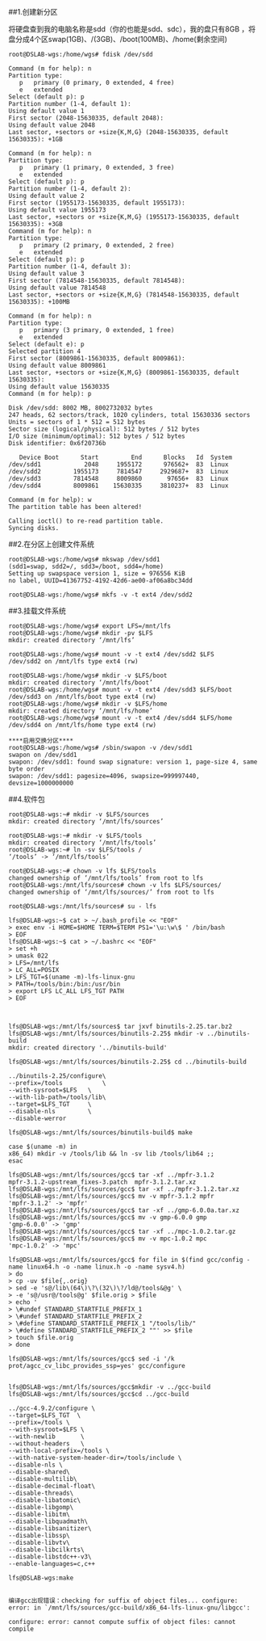 
##1.创建新分区

将硬盘查到我的电脑名称是sdd（你的也能是sdd、sdc），我的盘只有8GB ，将盘分成4个区swap(1GB)、/(3GB)、/boot(100MB)、/home(剩余空间)

<pre><code>root@DSLAB-wgs:/home/wgs# fdisk /dev/sdd

Command (m for help): n
Partition type:
   p   primary (0 primary, 0 extended, 4 free)
   e   extended
Select (default p): p
Partition number (1-4, default 1): 
Using default value 1
First sector (2048-15630335, default 2048): 
Using default value 2048
Last sector, +sectors or +size{K,M,G} (2048-15630335, default 15630335): +1GB

Command (m for help): n
Partition type:
   p   primary (1 primary, 0 extended, 3 free)
   e   extended
Select (default p): p
Partition number (1-4, default 2): 
Using default value 2
First sector (1955173-15630335, default 1955173): 
Using default value 1955173
Last sector, +sectors or +size{K,M,G} (1955173-15630335, default 15630335): +3GB
Command (m for help): n
Partition type:
   p   primary (2 primary, 0 extended, 2 free)
   e   extended
Select (default p): p
Partition number (1-4, default 3): 
Using default value 3
First sector (7814548-15630335, default 7814548): 
Using default value 7814548
Last sector, +sectors or +size{K,M,G} (7814548-15630335, default 15630335): +100MB

Command (m for help): n
Partition type:
   p   primary (3 primary, 0 extended, 1 free)
   e   extended
Select (default e): p
Selected partition 4
First sector (8009861-15630335, default 8009861): 
Using default value 8009861
Last sector, +sectors or +size{K,M,G} (8009861-15630335, default 15630335): 
Using default value 15630335
Command (m for help): p

Disk /dev/sdd: 8002 MB, 8002732032 bytes
247 heads, 62 sectors/track, 1020 cylinders, total 15630336 sectors
Units = sectors of 1 * 512 = 512 bytes
Sector size (logical/physical): 512 bytes / 512 bytes
I/O size (minimum/optimal): 512 bytes / 512 bytes
Disk identifier: 0x6f20736b

   Device Boot      Start         End      Blocks   Id  System
/dev/sdd1            2048     1955172      976562+  83  Linux
/dev/sdd2         1955173     7814547     2929687+  83  Linux
/dev/sdd3         7814548     8009860       97656+  83  Linux
/dev/sdd4         8009861    15630335     3810237+  83  Linux

Command (m for help): w
The partition table has been altered!

Calling ioctl() to re-read partition table.
Syncing disks.
</code></pre>

##2.在分区上创建文件系统

<pre><code>root@DSLAB-wgs:/home/wgs# mkswap /dev/sdd1                  (sdd1=swap, sdd2=/, sdd3=/boot, sdd4=/home)
Setting up swapspace version 1, size = 976556 KiB
no label, UUID=41367752-4192-42d6-ae00-af06a8bc34dd

root@DSLAB-wgs:/home/wgs# mkfs -v -t ext4 /dev/sdd2  
</code></pre>

##3.挂载文件系统

<pre><code>root@DSLAB-wgs:/home/wgs# export LFS=/mnt/lfs
root@DSLAB-wgs:/home/wgs# mkdir -pv $LFS
mkdir: created directory ‘/mnt/lfs’

root@DSLAB-wgs:/home/wgs# mount -v -t ext4 /dev/sdd2 $LFS
/dev/sdd2 on /mnt/lfs type ext4 (rw)

root@DSLAB-wgs:/home/wgs# mkdir -v $LFS/boot
mkdir: created directory ‘/mnt/lfs/boot’
root@DSLAB-wgs:/home/wgs# mount -v -t ext4 /dev/sdd3 $LFS/boot
/dev/sdd3 on /mnt/lfs/boot type ext4 (rw)
root@DSLAB-wgs:/home/wgs# mkdir -v $LFS/home
mkdir: created directory ‘/mnt/lfs/home’
root@DSLAB-wgs:/home/wgs# mount -v -t ext4 /dev/sdd4 $LFS/home
/dev/sdd4 on /mnt/lfs/home type ext4 (rw)

****启用交换分区****
root@DSLAB-wgs:/home/wgs# /sbin/swapon -v /dev/sdd1
swapon on /dev/sdd1
swapon: /dev/sdd1: found swap signature: version 1, page-size 4, same byte order
swapon: /dev/sdd1: pagesize=4096, swapsize=999997440, devsize=1000000000
</code></pre>

##4.软件包

<pre><code>root@DSLAB-wgs:~# mkdir -v $LFS/sources
mkdir: created directory ‘/mnt/lfs/sources’

root@DSLAB-wgs:~# mkdir -v $LFS/tools
mkdir: created directory ‘/mnt/lfs/tools’
root@DSLAB-wgs:~# ln -sv $LFS/tools /
‘/tools’ -> ‘/mnt/lfs/tools’

root@DSLAB-wgs:~# chown -v lfs $LFS/tools
changed ownership of ‘/mnt/lfs/tools’ from root to lfs
root@DSLAB-wgs:/mnt/lfs/sources# chown -v lfs $LFS/sources/
changed ownership of ‘/mnt/lfs/sources/’ from root to lfs

root@DSLAB-wgs:/mnt/lfs/sources# su - lfs

lfs@DSLAB-wgs:~$ cat > ~/.bash_profile << "EOF"
> exec env -i HOME=$HOME TERM=$TERM PS1='\u:\w\$ ' /bin/bash
> EOF
lfs@DSLAB-wgs:~$ cat > ~/.bashrc << "EOF"
> set +h
> umask 022
> LFS=/mnt/lfs
> LC_ALL=POSIX
> LFS_TGT=$(uname -m)-lfs-linux-gnu
> PATH=/tools/bin:/bin:/usr/bin
> export LFS LC_ALL LFS_TGT PATH
> EOF



lfs@DSLAB-wgs:/mnt/lfs/sources$ tar jxvf binutils-2.25.tar.bz2
lfs@DSLAB-wgs:/mnt/lfs/sources/binutils-2.25$ mkdir -v ../binutils-build
mkdir: created directory '../binutils-build'

lfs@DSLAB-wgs:/mnt/lfs/sources/binutils-2.25$ cd ../binutils-build

../binutils-2.25/configure\
--prefix=/tools           \ 
--with-sysroot=$LFS	  \
--with-lib-path=/tools/lib\
--target=$LFS_TGT	  \
--disable-nls		  \	
--disable-werror

lfs@DSLAB-wgs:/mnt/lfs/sources/binutils-build$ make

case $(uname -m) in
x86_64) mkdir -v /tools/lib && ln -sv lib /tools/lib64 ;;
esac

lfs@DSLAB-wgs:/mnt/lfs/sources/gcc$ tar -xf ../mpfr-3.1.2
mpfr-3.1.2-upstream_fixes-3.patch  mpfr-3.1.2.tar.xz
lfs@DSLAB-wgs:/mnt/lfs/sources/gcc$ tar -xf ../mpfr-3.1.2.tar.xz 
lfs@DSLAB-wgs:/mnt/lfs/sources/gcc$ mv -v mpfr-3.1.2 mpfr
'mpfr-3.1.2' -> 'mpfr'
lfs@DSLAB-wgs:/mnt/lfs/sources/gcc$ tar -xf ../gmp-6.0.0a.tar.xz 
lfs@DSLAB-wgs:/mnt/lfs/sources/gcc$ mv -v gmp-6.0.0 gmp
'gmp-6.0.0' -> 'gmp'
lfs@DSLAB-wgs:/mnt/lfs/sources/gcc$ tar -xf ../mpc-1.0.2.tar.gz 
lfs@DSLAB-wgs:/mnt/lfs/sources/gcc$ mv -v mpc-1.0.2 mpc
'mpc-1.0.2' -> 'mpc'

lfs@DSLAB-wgs:/mnt/lfs/sources/gcc$ for file in $(find gcc/config -name linux64.h -o -name linux.h -o -name sysv4.h)                        
> do 
> cp -uv $file{,.orig}
> sed -e 's@/lib\(64\)\?\(32\)\?/ld@/tools&@g' \
> -e 's@/usr@/tools@g' $file.orig > $file
> echo '
> \#undef STANDARD_STARTFILE_PREFIX_1
> \#undef STANDARD_STARTFILE_PREFIX_2
> \#define STANDARD_STARTFILE_PREFIX_1 "/tools/lib/"
> \#define STANDARD_STARTFILE_PREFIX_2 ""' >> $file
> touch $file.orig
> done

lfs@DSLAB-wgs:/mnt/lfs/sources/gcc$ sed -i '/k prot/agcc_cv_libc_provides_ssp=yes' gcc/configure


lfs@DSLAB-wgs:/mnt/lfs/sources/gcc$mkdir -v ../gcc-build
lfs@DSLAB-wgs:/mnt/lfs/sources/gcc$cd ../gcc-build

../gcc-4.9.2/configure \ 
--target=$LFS_TGT  \ 
--prefix=/tools \ 
--with-sysroot=$LFS \
--with-newlib       \
--without-headers   \
--with-local-prefix=/tools \
--with-native-system-header-dir=/tools/include \
--disable-nls \
--disable-shared\
--disable-multilib\
--disable-decimal-float\
--disable-threads\
--disable-libatomic\
--disable-libgomp\
--disable-libitm\
--disable-libquadmath\
--disable-libsanitizer\
--disable-libssp\
--disable-libvtv\
--disable-libcilkrts\
--disable-libstdc++-v3\
--enable-languages=c,c++

lfs@DSLAB-wgs:make 


编译gcc出现错误：checking for suffix of object files... configure: error: in `/mnt/lfs/sources/gcc-build/x86_64-lfs-linux-gnu/libgcc':

configure: error: cannot compute suffix of object files: cannot compile

</code></pre>







